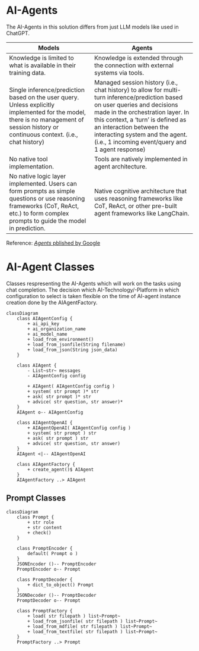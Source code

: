 # AI-Agents

The AI-Agents in this solution differs from just LLM models like used in ChatGPT.

| **Models** | **Agents** |
|------------|------------|
| Knowledge is limited to what is available in their training data. | Knowledge is extended through the connection with external systems via tools. |
| Single inference/prediction based on the user query. Unless explicitly implemented for the model, there is no management of session history or continuous context. (i.e., chat history) | Managed session history (i.e., chat history) to allow for multi-turn inference/prediction based on user queries and decisions made in the orchestration layer. In this context, a ‘turn’ is defined as an interaction between the interacting system and the agent. (i.e., 1 incoming event/query and 1 agent response) |
| No native tool implementation. | Tools are natively implemented in agent architecture. |
| No native logic layer implemented. Users can form prompts as simple questions or use reasoning frameworks (CoT, ReAct, etc.) to form complex prompts to guide the model in prediction. | Native cognitive architecture that uses reasoning frameworks like CoT, ReAct, or other pre-built agent frameworks like LangChain.  |

Reference: [*Agents* pblished by Google](https://media.licdn.com/dms/document/media/v2/D561FAQH8tt1cvunj0w/feedshare-document-pdf-analyzed/B56ZQq.TtsG8AY-/0/1735887787265?e=1736985600&v=beta&t=pLuArcKyUcxE9B1Her1QWfMHF_UxZL9Q-Y0JTDuSn38)


# AI-Agent Classes

Classes respresenting the AI-Agents which will work on the tasks using chat completion.
The decision which AI-Technology/-Platform in which configuration to select is taken flexible on the time of AI-agent instance creation done by the AIAgentFactory.

```mermaid
classDiagram
    class AIAgentConfig {
        + ai_api_key
        + ai_organization_name
        + ai_model_name
        + load_from_environment()
        + load_from_jsonfile(String filename)
        + load_from_json(String json_data)
    }

    class AIAgent {
        - List~str~ messages
        - AIAgentConfig config

        + AIAgent( AIAgentConfig config )
        + system( str prompt )* str
        + ask( str prompt )* str
        + advice( str question, str answer)* 
    }
    AIAgent o-- AIAgentConfig

    class AIAgentOpenAI {
        + AIAgentOpenAI( AIAgentConfig config )
        + system( str prompt ) str
        + ask( str prompt ) str
        + advice( str question, str answer)
    }
    AIAgent <|-- AIAgentOpenAI

    class AIAgentFactory {
        + create_agent()$ AIAgent
    }
    AIAgentFactory ..> AIAgent
```

## Prompt Classes
```mermaid
classDiagram
    class Prompt {
        + str role
        + str content
        + check()
    }

    class PromptEncoder {
        default( Prompt o )
    }
    JSONEncoder ()-- PromptEncoder
    PromptEncoder o-- Prompt

    class PromptDecoder {
        + dict_to_object() Prompt
    }
    JSONDecoder ()-- PromptDecoder
    PromptDecoder o-- Prompt

    class PromptFactory {
        + load( str filepath ) list~Prompt~
        + load_from_jsonfile( str filepath ) list~Prompt~
        + load_from_mdfile( str filepath ) list~Prompt~
        + load_from_textfile( str filepath ) list~Prompt~
    }
    PromptFactory ..> Prompt
```